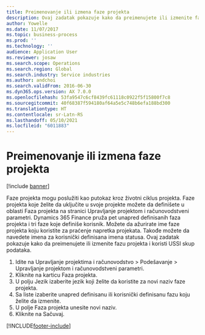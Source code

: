 ```yaml
---
title: Preimenovanje ili izmena faze projekta
description: Ovaj zadatak pokazuje kako da preimenujete ili izmenite fazu projekta.
author: Yowelle
ms.date: 11/07/2017
ms.topic: business-process
ms.prod: ''
ms.technology: ''
audience: Application User
ms.reviewer: josaw
ms.search.scope: Operations
ms.search.region: Global
ms.search.industry: Service industries
ms.author: andchoi
ms.search.validFrom: 2016-06-30
ms.dyn365.ops.version: AX 7.0.0
ms.openlocfilehash: 53fa9547c6cf8439fc61118c0922f5f15800f7c8
ms.sourcegitcommit: 40f68387f594180af64a5e5c748b6efa188bd300
ms.translationtype: HT
ms.contentlocale: sr-Latn-RS
ms.lasthandoff: 05/10/2021
ms.locfileid: "6011883"
---
```

# <a name="rename-or-modify-a-project-stage"></a>Preimenovanje ili izmena faze projekta

[!include [banner](../../includes/banner.md)]

Faze projekta mogu poslužiti kao putokaz kroz životni ciklus projekta. Faze projekta koje želite da uključite u svoje projekte možete da definišete u oblasti Faza projekta na stranici Upravljanje projektom i računovodstveni parametri. Dynamics 365 Finance pruža pet unapred definisanih faza projekta i tri faze koje definiše korisnik. Možete da ažurirate ime faze projekta koju koristite za praćenje napretka projekata. Takođe možete da navedete imena za korisnički definisana imena statusa. Ovaj zadatak pokazuje kako da preimenujete ili izmenite fazu projekta i koristi USSI skup podataka.

1. Idite na Upravljanje projektima i računovodstvo > Podešavanje > Upravljanje projektom i računovodstveni parametri.
2. Kliknite na karticu Faza projekta.
3. U polju Jezik izaberite jezik koji želite da koristite za novi naziv faze projekta.
4. Sa liste izaberite unapred definisanu ili korisnički definisanu fazu koju želite da izmenite. 
5. U polje Faza projekta unesite novi naziv.
6. Kliknite na Sačuvaj.


[!INCLUDE[footer-include](../../includes/footer-banner.md)]